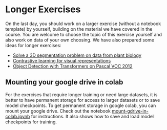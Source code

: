 # Longer Exercises

On the last day, you should work on a larger exercise (without a notebook template) by yourself, building on the material we have covered in the course.
You are welcome to choose the topic of this exercise yourself and also work on data of your own choosing.
We have also prepared some ideas for longer exercises:

- [Solve a 3D segmentation problem on data from plant biology](https://github.com/constantinpape/training-deep-learning-models-for-vison/blob/master/exercises/3d-segmentation.md)
- [Contrastive learning for visual representations](https://github.com/constantinpape/training-deep-learning-models-for-vison/blob/master/exercises/contrastive-learning.md)
- [Object Detection with Transformers on Pascal VOC 2012](./object-detection-transformers.md)

## Mounting your google drive in colab

For the exercises that require longer training or need large datasets, it is better to have permanent storage for access to larger datasets or to save model checkpoints.
To get permanent storage in google colab, you can mount your google drive.
Check out the notebook [mount-gdrive-in-colab.ipynb](https://colab.research.google.com/github/constantinpape/training-deep-learning-models-for-vison/blob/master/exercises/mount-gdrive-in-colab.ipynb) for instructions.
It also shows how to save and load model checkpoints for training.
